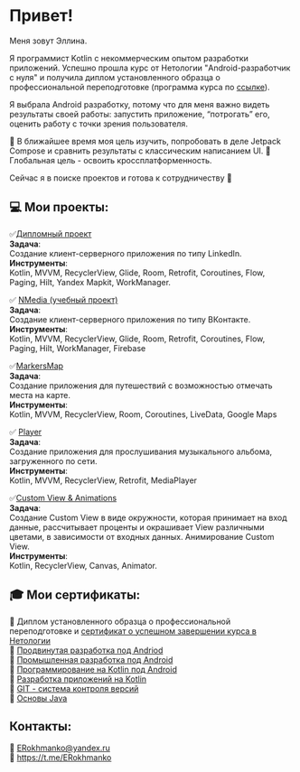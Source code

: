 # Привет!

Меня зовут Эллина.

Я программист Kotlin с некоммерческим опытом разработки приложений. Успешно прошла курс от Нетологии "Android-разработчик с нуля" и получила диплом установленного образца о профессиональной переподготовке (программа курса по [ссылке](https://netology.ru/programs/android-app#/lessons)). 

Я выбрала Android разработку, потому что для меня важно видеть результаты своей работы: запустить приложение, “потрогать” его, оценить работу с точки зрения пользователя. 

🎯 В ближайшее время моя цель изучить, попробовать в деле Jetpack Compose и сравнить результаты с классическим написанием UI. 
🎯 Глобальная цель - освоить кроссплатформенность.


Сейчас я в поиске проектов и готова к сотрудничеству 🤝


## 💻 Мои проекты:
✅[Дипломный проект](https://github.com/ERokhmanko/Diploma) <br>
**Задача**: <br>Создание клиент-серверного приложения по типу LinkedIn.<br>
**Инструменты**: <br>Kotlin, MVVM,  RecyclerView, Glide, Room, Retrofit, Coroutines, Flow, Paging, Hilt, Yandex Mapkit, WorkManager.  

✅ [NMedia (учебный проект)](https://erokhmankotrainingproject.taplink.ws)<br>
**Задача**: <br>Создание клиент-серверного приложения по типу ВКонтакте.<br>
**Инструменты**: <br>Kotlin, MVVM,  RecyclerView, Glide, Room, Retrofit, Coroutines, Flow, Paging, Hilt, WorkManager, Firebase 

✅[MarkersMap](https://github.com/ERokhmanko/Maps)<br>
**Задача**: <br>Создание приложения для путешествий с возможностью отмечать места на карте.<br>
**Инструменты**: <br> Kotlin, MVVM,  RecyclerView, Room, Coroutines, LiveData, Google Maps

✅  [Player](https://github.com/ERokhmanko/Player)<br>
**Задача**: <br>Создание приложения для прослушивания музыкального альбома, загруженного по сети.<br>
**Инструменты**: <br>Kotlin, MVVM, RecyclerView, Retrofit, MediaPlayer

✅[Custom View & Animations](https://github.com/ERokhmanko/Custom-View-Animations-)<br>
**Задача**: <br>Создание Custom View в виде окружности, которая принимает на вход данные, рассчитывает проценты и окрашивает View различными цветами, в зависимости от входных данных. Анимирование Custom View.<br>
**Инструменты**:<br> Kotlin, RecyclerView, Canvas, Animator.

 ## 🎓 Мои сертификаты:
📄 Диплом установленного образца о профессиональной переподготовке и [сертификат о успешном завершении курса в Нетологии](https://drive.google.com/file/d/1JYeS69T9WNbm4I_-Xd7ATwKvdraJ2Egb/view?usp=sharing)<br>
📄 [Продвинутая разработка под Andriod](https://drive.google.com/file/d/1FMchZ-8GTHEf-UjNbLwQCo302wh4RFDs/view?usp=sharing)<br>
📄 [Промышленная разработка под Android](https://drive.google.com/file/d/1j7kE6c_ujz5DPLaANgSsJ9zBYEPZs2e5/view?usp=sharing) <br>
📄 [Программирование на Kotlin под Android](https://drive.google.com/file/d/1KWO5_F9JAfFhuqmwtghbmCggdrYcpgjz/view?usp=sharing) <br> 
📄 [Разработка приложений на Kotlin](https://drive.google.com/file/d/1ojSlPTTz7xrb_Xe4w91Z3IuOsf0vngR4/view?usp=sharing) <br>
📄 [GIT - система контроля версий](https://drive.google.com/file/d/1DPy2mPwOed5U9Vi_LnNwDAKfKLWeFrKX/view?usp=sharing) <br>
📄 [Основы Java](https://drive.google.com/file/d/1iTAwc8g6_s4jm0V8wAPyyhPjg35g1993/view?usp=sharing) 


## Контакты:
📧  ERokhmanko@yandex.ru <br>
📱 https://t.me/ERokhmanko
